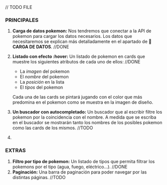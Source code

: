  
// TODO FILE

### PRINCIPALES

1. **Carga de datos pokemon:** Nos tendremos que conectar a la API de pokemon para cargar los datos necesarios. Los datos que necesitaremos se explican más detalladamente en el apartado de 📖 **CARGA DE DATOS**. //DONE
2.  **Listado con efecto :hover:** Un listado de pokemon en cards que muestre los siguientes atributos de cada uno de ellos: //DONE
    - La _imagen_ del pokemon
    - El _nombre_ del pokemon
    - La _posición_ en la lista
    - El _tipos_ del pokemon

    Cada una de las cards se pintará jugando con el color que más predomina en el pokemon como se muestra en la imagen de diseño.
3. **Un buscador con autocompletado:** Un buscador que al escribir filtre los pokemon por la coincidencia con el nombre. A medida que se escriba en el buscador se mostrarán tanto los nombres de los posibles pokemon como las cards de los mismos. //TODO
4. 


### EXTRAS

1. **Filtro por tipo de pokemon:** Un listado de tipos que permita filtrar los pokemons por el tipo (agua, fuego, eléctrico...). //DONE
2.  **Paginación:** Una barra de paginación para poder navegar por las distintas páginas. //TODO